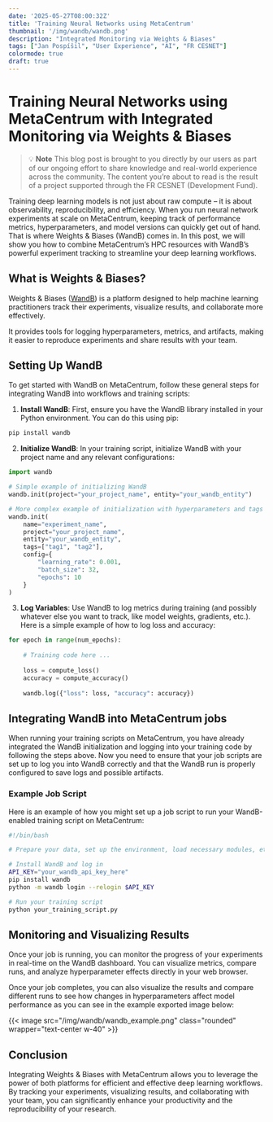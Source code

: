 ```yaml
---
date: '2025-05-27T08:00:32Z'
title: 'Training Neural Networks using MetaCentrum'
thumbnail: '/img/wandb/wandb.png'
description: "Integrated Monitoring via Weights & Biases"
tags: ["Jan Pospíšil", "User Experience", "AI", "FR CESNET"]
colormode: true
draft: true
---
```


# Training Neural Networks using MetaCentrum with Integrated Monitoring via Weights & Biases

> 💡 **Note** 
> This blog post is brought to you directly by our users as part of our ongoing effort to share knowledge and real-world experience across the community. 
> The content you’re about to read is the result of a project supported through the FR CESNET (Development Fund).


Training deep learning models is not just about raw compute – it is about observability, reproducibility, and efficiency.
When you run neural network experiments at scale on MetaCentrum, keeping track of performance metrics, hyperparameters, and model versions can quickly get out of hand.
That is where Weights & Biases (WandB) comes in.
In this post, we will show you how to combine MetaCentrum’s HPC resources with WandB’s powerful experiment tracking to streamline your deep learning workflows.

## What is Weights & Biases?

Weights & Biases ([WandB](https://wandb.ai/)) is a platform designed to help machine learning practitioners track their experiments, visualize results, and collaborate more effectively.

It provides tools for logging hyperparameters, metrics, and artifacts, making it easier to reproduce experiments and share results with your team.

## Setting Up WandB

To get started with WandB on MetaCentrum, follow these general steps for integrating WandB into workflows and training scripts:

1. **Install WandB**: First, ensure you have the WandB library installed in your Python environment. You can do this using pip:
```bash
pip install wandb
```
2. **Initialize WandB**: In your training script, initialize WandB with your project name and any relevant configurations:
```python
import wandb

# Simple example of initializing WandB
wandb.init(project="your_project_name", entity="your_wandb_entity")

# More complex example of initialization with hyperparameters and tags
wandb.init(
	name="experiment_name",
	project="your_project_name",
	entity="your_wandb_entity",
	tags=["tag1", "tag2"],
	config={
		"learning_rate": 0.001,
		"batch_size": 32,
		"epochs": 10
	}
)
```
3. **Log Variables**: Use WandB to log metrics during training (and possibly whatever else you want to track, like model weights, gradients, etc.). Here is a simple example of how to log loss and accuracy:
```python
for epoch in range(num_epochs):
	
	# Training code here ...
	
	loss = compute_loss()
	accuracy = compute_accuracy()
	
	wandb.log({"loss": loss, "accuracy": accuracy})
```

## Integrating WandB into MetaCentrum jobs

When running your training scripts on MetaCentrum, you have already integrated the WandB initialization and logging into your training code by following the steps above.
Now you need to ensure that your job scripts are set up to log you into WandB correctly and that the WandB run is properly configured to save logs and possible artifacts.

### Example Job Script
Here is an example of how you might set up a job script to run your WandB-enabled training script on MetaCentrum:

```bash
#!/bin/bash

# Prepare your data, set up the environment, load necessary modules, etc.

# Install WandB and log in
API_KEY="your_wandb_api_key_here"
pip install wandb
python -m wandb login --relogin $API_KEY

# Run your training script
python your_training_script.py
```

## Monitoring and Visualizing Results

Once your job is running, you can monitor the progress of your experiments in real-time on the WandB dashboard.
You can visualize metrics, compare runs, and analyze hyperparameter effects directly in your web browser.

Once your job completes, you can also visualize the results and compare different runs to see how changes in hyperparameters affect model performance as you can see in the example exported image below:

{{< image src="/img/wandb/wandb_example.png" class="rounded" wrapper="text-center w-40" >}}

## Conclusion

Integrating Weights & Biases with MetaCentrum allows you to leverage the power of both platforms for efficient and effective deep learning workflows.
By tracking your experiments, visualizing results, and collaborating with your team, you can significantly enhance your productivity and the reproducibility of your research.
